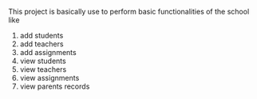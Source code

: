 This project is basically use to perform basic functionalities of the school like
1. add students
2. add teachers
3. add assignments
4. view students
5. view teachers
6. view assignments
7. view parents records